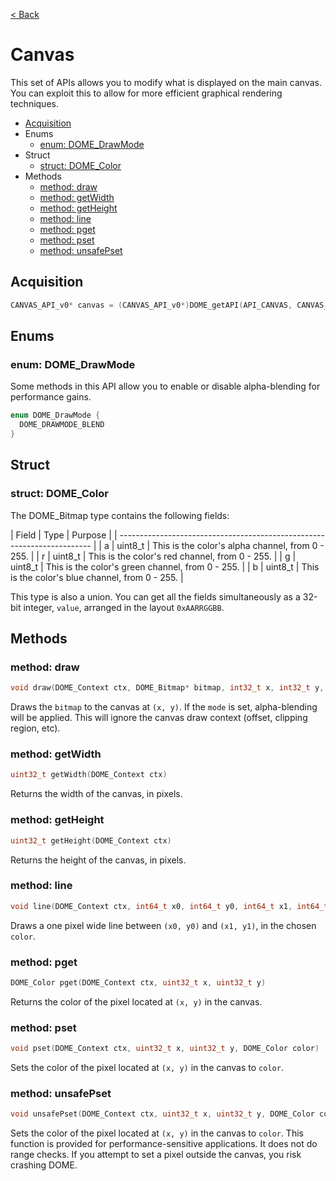 [< Back](.)

Canvas
===============

This set of APIs allows you to modify what is displayed on the main canvas.
You can exploit this to allow for more efficient graphical rendering techniques.

* [Acquisition](#acquistion)
* Enums
  - [enum: DOME_DrawMode](#enum-dome_drawmode)
* Struct
  - [struct: DOME_Color](#method-dome_color)
* Methods
  - [method: draw](#method-draw)
  - [method: getWidth](#method-getwidth)
  - [method: getHeight](#method-getHeight)
  - [method: line](#method-line)
  - [method: pget](#method-pget)
  - [method: pset](#method-pset)
  - [method: unsafePset](#method-unsafepset)

## Acquisition

```c
CANVAS_API_v0* canvas = (CANVAS_API_v0*)DOME_getAPI(API_CANVAS, CANVAS_API_VERSION);
```

## Enums
### enum: DOME_DrawMode

Some methods in this API allow you to enable or disable alpha-blending 
for performance gains.

```c
enum DOME_DrawMode {
  DOME_DRAWMODE_BLEND
}
```

## Struct
### struct: DOME_Color

The DOME_Bitmap type contains the following fields:

| Field  | Type        | Purpose                                          |
| ----------------------------------------------------------------------- |
|    a   | uint8_t     | This is the color's alpha channel, from 0 - 255. |
|    r   | uint8_t     | This is the color's red channel, from 0 - 255.   |
|    g   | uint8_t     | This is the color's green channel, from 0 - 255. |
|    b   | uint8_t     | This is the color's blue channel, from 0 - 255.  |

This type is also a union. You can get all the fields simultaneously as a 
32-bit integer, `value`, arranged in the layout `0xAARRGGBB`.

## Methods
### method: draw
```c
void draw(DOME_Context ctx, DOME_Bitmap* bitmap, int32_t x, int32_t y, DOME_DRAWODE mode)
```
Draws the `bitmap` to the canvas at `(x, y)`. If the `mode` is set, alpha-blending
will be applied. This will ignore the canvas draw context (offset, clipping region, etc).

### method: getWidth
```c
uint32_t getWidth(DOME_Context ctx)
```
Returns the width of the canvas, in pixels.

### method: getHeight
```c
uint32_t getHeight(DOME_Context ctx)
```
Returns the height of the canvas, in pixels.

### method: line
```c
void line(DOME_Context ctx, int64_t x0, int64_t y0, int64_t x1, int64_t y1, DOME_Color color);
```
Draws a one pixel wide line between `(x0, y0)` and `(x1, y1)`, in the chosen `color`.

### method: pget
```c
DOME_Color pget(DOME_Context ctx, uint32_t x, uint32_t y)
```
Returns the color of the pixel located at `(x, y)` in the canvas.

### method: pset
```c
void pset(DOME_Context ctx, uint32_t x, uint32_t y, DOME_Color color)
```
Sets the color of the pixel located at `(x, y)` in the canvas to `color`.

### method: unsafePset
```c
void unsafePset(DOME_Context ctx, uint32_t x, uint32_t y, DOME_Color color)
```
Sets the color of the pixel located at `(x, y)` in the canvas to `color`.
This function is provided for performance-sensitive applications.
It does not do range checks. If you attempt to set a pixel outside the canvas,
you risk crashing DOME.
